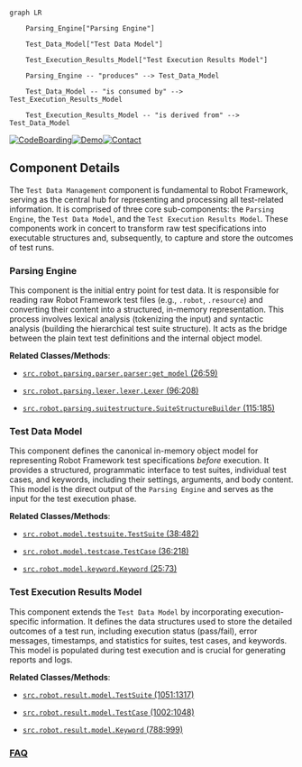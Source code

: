 ```mermaid

graph LR

    Parsing_Engine["Parsing Engine"]

    Test_Data_Model["Test Data Model"]

    Test_Execution_Results_Model["Test Execution Results Model"]

    Parsing_Engine -- "produces" --> Test_Data_Model

    Test_Data_Model -- "is consumed by" --> Test_Execution_Results_Model

    Test_Execution_Results_Model -- "is derived from" --> Test_Data_Model

```

[![CodeBoarding](https://img.shields.io/badge/Generated%20by-CodeBoarding-9cf?style=flat-square)](https://github.com/CodeBoarding/GeneratedOnBoardings)[![Demo](https://img.shields.io/badge/Try%20our-Demo-blue?style=flat-square)](https://www.codeboarding.org/demo)[![Contact](https://img.shields.io/badge/Contact%20us%20-%20contact@codeboarding.org-lightgrey?style=flat-square)](mailto:contact@codeboarding.org)



## Component Details



The `Test Data Management` component is fundamental to Robot Framework, serving as the central hub for representing and processing all test-related information. It is comprised of three core sub-components: the `Parsing Engine`, the `Test Data Model`, and the `Test Execution Results Model`. These components work in concert to transform raw test specifications into executable structures and, subsequently, to capture and store the outcomes of test runs.



### Parsing Engine

This component is the initial entry point for test data. It is responsible for reading raw Robot Framework test files (e.g., `.robot`, `.resource`) and converting their content into a structured, in-memory representation. This process involves lexical analysis (tokenizing the input) and syntactic analysis (building the hierarchical test suite structure). It acts as the bridge between the plain text test definitions and the internal object model.





**Related Classes/Methods**:



- <a href="https://github.com/robotframework/robotframework/blob/master/src/robot/parsing/parser/parser.py#L26-L59" target="_blank" rel="noopener noreferrer">`src.robot.parsing.parser.parser:get_model` (26:59)</a>

- <a href="https://github.com/robotframework/robotframework/blob/master/src/robot/parsing/lexer/lexer.py#L96-L208" target="_blank" rel="noopener noreferrer">`src.robot.parsing.lexer.lexer.Lexer` (96:208)</a>

- <a href="https://github.com/robotframework/robotframework/blob/master/src/robot/parsing/suitestructure.py#L115-L185" target="_blank" rel="noopener noreferrer">`src.robot.parsing.suitestructure.SuiteStructureBuilder` (115:185)</a>





### Test Data Model

This component defines the canonical in-memory object model for representing Robot Framework test specifications *before* execution. It provides a structured, programmatic interface to test suites, individual test cases, and keywords, including their settings, arguments, and body content. This model is the direct output of the `Parsing Engine` and serves as the input for the test execution phase.





**Related Classes/Methods**:



- <a href="https://github.com/robotframework/robotframework/blob/master/src/robot/model/testsuite.py#L38-L482" target="_blank" rel="noopener noreferrer">`src.robot.model.testsuite.TestSuite` (38:482)</a>

- <a href="https://github.com/robotframework/robotframework/blob/master/src/robot/model/testcase.py#L36-L218" target="_blank" rel="noopener noreferrer">`src.robot.model.testcase.TestCase` (36:218)</a>

- <a href="https://github.com/robotframework/robotframework/blob/master/src/robot/model/keyword.py#L25-L73" target="_blank" rel="noopener noreferrer">`src.robot.model.keyword.Keyword` (25:73)</a>





### Test Execution Results Model

This component extends the `Test Data Model` by incorporating execution-specific information. It defines the data structures used to store the detailed outcomes of a test run, including execution status (pass/fail), error messages, timestamps, and statistics for suites, test cases, and keywords. This model is populated during test execution and is crucial for generating reports and logs.





**Related Classes/Methods**:



- <a href="https://github.com/robotframework/robotframework/blob/master/src/robot/result/model.py#L1051-L1317" target="_blank" rel="noopener noreferrer">`src.robot.result.model.TestSuite` (1051:1317)</a>

- <a href="https://github.com/robotframework/robotframework/blob/master/src/robot/result/model.py#L1002-L1048" target="_blank" rel="noopener noreferrer">`src.robot.result.model.TestCase` (1002:1048)</a>

- <a href="https://github.com/robotframework/robotframework/blob/master/src/robot/result/model.py#L788-L999" target="_blank" rel="noopener noreferrer">`src.robot.result.model.Keyword` (788:999)</a>









### [FAQ](https://github.com/CodeBoarding/GeneratedOnBoardings/tree/main?tab=readme-ov-file#faq)